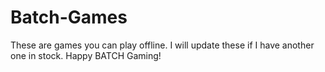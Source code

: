 # Batch-Games

These are games you can play offline. I will update these if I have another one in stock.
Happy BATCH Gaming!
